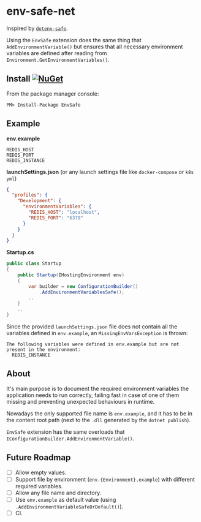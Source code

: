 # env-safe-net

Inspired by [`dotenv-safe`](https://github.com/rolodato/dotenv-safe).

Using the `EnvSafe` extension does the same thing that `AddEnvironmentVariable()` but ensures that all necessary environment variables are defined after reading from `Environment.GetEnvironmentVariables()`.

## Install [![NuGet](https://img.shields.io/nuget/v/EnvSafe.svg)](https://www.nuget.org/packages/EnvSafe)
From the package manager console:
```
PM> Install-Package EnvSafe
```

## Example
**env.example**
```
REDIS_HOST
REDIS_PORT
REDIS_INSTANCE
```
**launchSettings.json** (or any launch settings file like `docker-compose` or `k8s yml`)
```json
{
  "profiles": {
    "Development": {
      "environmentVariables": {
        "REDIS_HOST": "localhost",
        "REDIS_PORT": "6379"
      }
    }
  }
}
```

**Startup.cs**
```cs
public class Startup
{
    public Startup(IHostingEnvironment env)
    {
        var builder = new ConfigurationBuilder()
            .AddEnvironmentVariablesSafe();
        ..
    }
    ..
}
```

Since the provided `launchSettings.json` file does not contain all the variables defined in `env.example`, an `MissingEnvVarsException` is thrown:
```
The following variables were defined in env.example but are not present in the environment:
  REDIS_INSTANCE
```

## About

It's main purpose is to document the required environment variables the application needs to run correctly, failing fast in case of one of them missing and preventing unexpected behaviours in runtime.

Nowadays the only supported file name is `env.example`, and it has to be in the content root path (next to the `.dll` generated by the `dotnet publish`).

`EnvSafe` extension has the same overloads that `IConfigurationBuilder.AddEnvironmentVariable()`.

## Future Roadmap
- [ ] Allow empty values.
- [ ] Support file by environment (`env.{Environment}.example`) with different required variables.
- [ ] Allow any file name and directory.
- [ ] Use `env.example` as default value (using `.AddEnvironmentVariableSafeOrDefault()`).
- [ ] CI.

